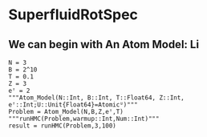 # SuperfluidRotSpec

## We can begin with An Atom Model: Li
```
N = 3
B = 2^10
T = 0.1
Z = 3
eꜛ = 2
"""Atom_Model(N::Int, B::Int, T::Float64, Z::Int, eꜛ::Int;U::Unit{Float64}=Atomicᵁ)"""
Problem = Atom_Model(N,B,Z,eꜛ,T)
"""runHMC(Problem,warmup::Int,Num::Int)"""
result = runHMC(Problem,3,100)
```

